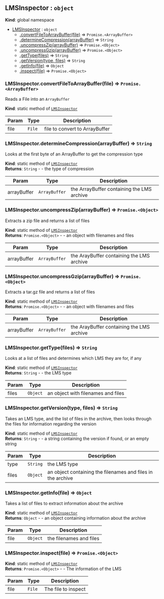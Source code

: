 <a name="LMSInspector"></a>

## LMSInspector : <code>object</code>
**Kind**: global namespace  

* [LMSInspector](#LMSInspector) : <code>object</code>
    * [.convertFileToArrayBuffer(file)](#LMSInspector.convertFileToArrayBuffer) ⇒ <code>Promise.&lt;ArrayBuffer&gt;</code>
    * [.determineCompression(arrayBuffer)](#LMSInspector.determineCompression) ⇒ <code>String</code>
    * [.uncompressZip(arrayBuffer)](#LMSInspector.uncompressZip) ⇒ <code>Promise.&lt;Object&gt;</code>
    * [.uncompressGzip(arrayBuffer)](#LMSInspector.uncompressGzip) ⇒ <code>Promise.&lt;Object&gt;</code>
    * [.getType(files)](#LMSInspector.getType) ⇒ <code>String</code>
    * [.getVersion(type, files)](#LMSInspector.getVersion) ⇒ <code>String</code>
    * [.getInfo(file)](#LMSInspector.getInfo) ⇒ <code>Object</code>
    * [.inspect(file)](#LMSInspector.inspect) ⇒ <code>Promise.&lt;Object&gt;</code>

<a name="LMSInspector.convertFileToArrayBuffer"></a>

### LMSInspector.convertFileToArrayBuffer(file) ⇒ <code>Promise.&lt;ArrayBuffer&gt;</code>
Reads a File into an `ArrayBuffer`

**Kind**: static method of [<code>LMSInspector</code>](#LMSInspector)  

| Param | Type | Description |
| --- | --- | --- |
| file | <code>File</code> | file to convert to ArrayBuffer |

<a name="LMSInspector.determineCompression"></a>

### LMSInspector.determineCompression(arrayBuffer) ⇒ <code>String</code>
Looks at the first byte of an ArrayBuffer to get the compression type

**Kind**: static method of [<code>LMSInspector</code>](#LMSInspector)  
**Returns**: <code>String</code> - - the type of compression  

| Param | Type | Description |
| --- | --- | --- |
| arrayBuffer | <code>ArrayBuffer</code> | the ArrayBuffer containing the LMS archive |

<a name="LMSInspector.uncompressZip"></a>

### LMSInspector.uncompressZip(arrayBuffer) ⇒ <code>Promise.&lt;Object&gt;</code>
Extracts a zip file and returns a list of files

**Kind**: static method of [<code>LMSInspector</code>](#LMSInspector)  
**Returns**: <code>Promise.&lt;Object&gt;</code> - - an object with filenames and files  

| Param | Type | Description |
| --- | --- | --- |
| arrayBuffer | <code>ArrayBuffer</code> | the ArayBuffer containing the LMS archive |

<a name="LMSInspector.uncompressGzip"></a>

### LMSInspector.uncompressGzip(arrayBuffer) ⇒ <code>Promise.&lt;Object&gt;</code>
Extracts a tar.gz file and returns a list of files

**Kind**: static method of [<code>LMSInspector</code>](#LMSInspector)  
**Returns**: <code>Promise.&lt;Object&gt;</code> - - an object with filenames and files  

| Param | Type | Description |
| --- | --- | --- |
| arrayBuffer | <code>ArrayBuffer</code> | the ArayBuffer containing the LMS archive |

<a name="LMSInspector.getType"></a>

### LMSInspector.getType(files) ⇒ <code>String</code>
Looks at a list of files and determines which LMS they are for, if any

**Kind**: static method of [<code>LMSInspector</code>](#LMSInspector)  
**Returns**: <code>String</code> - - the LMS type  

| Param | Type | Description |
| --- | --- | --- |
| files | <code>Object</code> | an object with filenames and files |

<a name="LMSInspector.getVersion"></a>

### LMSInspector.getVersion(type, files) ⇒ <code>String</code>
Takes an LMS type, and the list of files in the archive, then looks through the files for information regarding the version

**Kind**: static method of [<code>LMSInspector</code>](#LMSInspector)  
**Returns**: <code>String</code> - - a string containing the version if found, or an empty string  

| Param | Type | Description |
| --- | --- | --- |
| type | <code>String</code> | the LMS type |
| files | <code>Object</code> | an object containing the filenames and files in the archive |

<a name="LMSInspector.getInfo"></a>

### LMSInspector.getInfo(file) ⇒ <code>Object</code>
Takes a list of files to extract information about the archive

**Kind**: static method of [<code>LMSInspector</code>](#LMSInspector)  
**Returns**: <code>Object</code> - - an object containing information about the archive  

| Param | Type | Description |
| --- | --- | --- |
| file | <code>Object</code> | the filenames and files |

<a name="LMSInspector.inspect"></a>

### LMSInspector.inspect(file) ⇒ <code>Promise.&lt;Object&gt;</code>
**Kind**: static method of [<code>LMSInspector</code>](#LMSInspector)  
**Returns**: <code>Promise.&lt;Object&gt;</code> - - The information of the LMS  

| Param | Type | Description |
| --- | --- | --- |
| file | <code>File</code> | The file to inspect |

